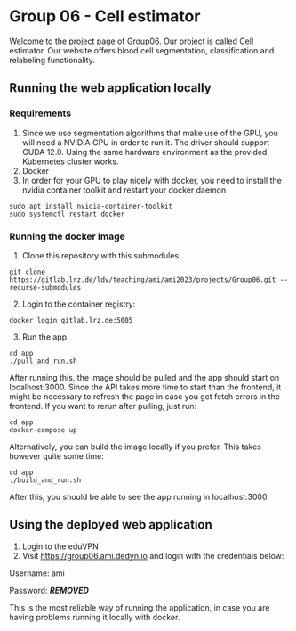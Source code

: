 # Group 06 - Cell estimator

Welcome to the project page of Group06. Our project is called Cell estimator. Our website offers blood cell segmentation, classification and relabeling functionality.

## Running the web application locally

### Requirements

1. Since we use segmentation algorithms that make use of the GPU, you will need a NVIDIA GPU in order to run it. The driver should support CUDA 12.0. Using the same hardware environment as the provided Kubernetes cluster works.
2. Docker
3. In order for your GPU to play nicely with docker, you need to install the nvidia container toolkit and restart your docker daemon

```
sudo apt install nvidia-container-toolkit
sudo systemctl restart docker
```

### Running the docker image

1. Clone this repository with this submodules:

```
git clone https://gitlab.lrz.de/ldv/teaching/ami/ami2023/projects/Group06.git --recurse-submodules
```

2. Login to the container registry:

```
docker login gitlab.lrz.de:5005
```

3. Run the app

```
cd app
./pull_and_run.sh
```

After running this, the image should be pulled and the app should start on localhost:3000. Since the API takes more time to start than the frontend, it might be necessary to refresh the page in case you get fetch errors in the frontend. If you want to rerun after pulling, just run:

```
cd app
docker-compose up
```

Alternatively, you can build the image locally if you prefer. This takes however quite some time:

```
cd app
./build_and_run.sh
```

After this, you should be able to see the app running in localhost:3000.

## Using the deployed web application 

1. Login to the eduVPN
2. Visit https://group06.ami.dedyn.io and login with the credentials below:

Username: ami

Password: ***REMOVED***

This is the most reliable way of running the application, in case you are having problems running it locally with docker.




